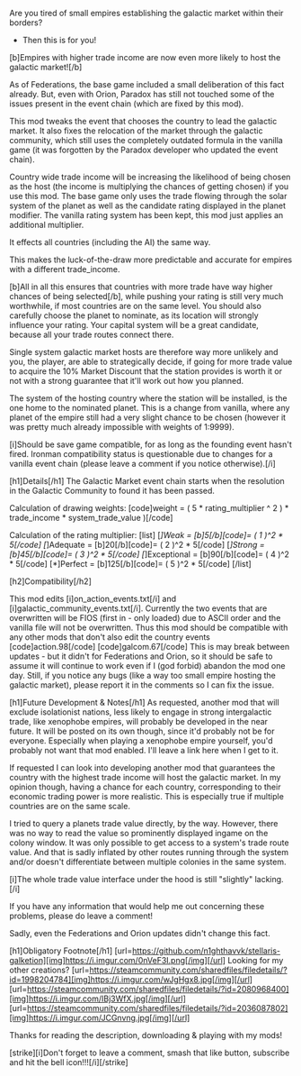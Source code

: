 Are you tired of small empires establishing the galactic market within their borders?
 - Then this is for you!

[b]Empires with higher trade income are now even more likely to host the galactic market![/b]

As of Federations, the base game included a small deliberation of this fact already. But, even with Orion, Paradox has still not touched some of the issues present in the event chain (which are fixed by this mod). 

This mod tweaks the event that chooses the country to lead the galactic market. It also fixes the relocation of the market through the galactic community, which still uses the completely outdated formula in the vanilla game (it was forgotten by the Paradox developer who updated the event chain).

Country wide trade income will be increasing the likelihood of being chosen as the host (the income is multiplying the chances of getting chosen) if you use this mod.
The base game only uses the trade flowing through the solar system of the planet as well as the candidate rating displayed in the planet modifier.
The vanilla rating system has been kept, this mod just applies an additional multiplier.

It effects all countries (including the AI) the same way.

This makes the luck-of-the-draw more predictable and accurate for empires with a different trade_income.

[b]All in all this ensures that countries with more trade have way higher chances of being selected[/b], while pushing your rating is still very much worthwhile, if most countries are on the same level. You should also carefully choose the planet to nominate, as its location will strongly influence your rating. Your capital system will be a great candidate, because all your trade routes connect there.

Single system galactic market hosts are therefore way more unlikely and you, the player, are able to strategically decide, if going for more trade value to acquire the 10% Market Discount that the station provides is worth it or not with a strong guarantee that it'll work out how you planned.

The system of the hosting country where the station will be installed, is the one home to the nominated planet.
This is a change from vanilla, where any planet of the empire still had a very slight chance to be chosen (however it was pretty much already impossible with weights of 1:9999).

[i]Should be save game compatible, for as long as the founding event hasn't fired.
Ironman compatibility status is questionable due to changes for a vanilla event chain (please leave a comment if you notice otherwise).[/i]

[h1]Details[/h1]
The Galactic Market event chain starts when the resolution in the Galactic Community to found it has been passed. 

Calculation of drawing weights:
[code]weight = ( 5 * rating_multiplier ^ 2 ) * trade_income * system_trade_value )[/code]

Calculation of the rating multiplier:
[list]
[*]Weak = [b]5[/b][code]= ( 1 )^2 * 5[/code]
[*]Adequate = [b]20[/b][code]= ( 2 )^2 * 5[/code]
[*]Strong = [b]45[/b][code]= ( 3 )^2 * 5[/code]
[*]Exceptional = [b]90[/b][code]= ( 4 )^2 * 5[/code]
[*]Perfect = [b]125[/b][code]= ( 5 )^2 * 5[/code]
[/list]

[h2]Compatibility[/h2]

This mod edits [i]on_action_events.txt[/i] and [i]galactic_community_events.txt[/i]. Currently the two events that are overwritten will be FIOS (first in - only loaded) due to ASCII order and the vanilla file will not be overwritten. Thus this mod should be compatible with any other mods that don't also edit the country events
[code]action.98[/code]
[code]galcom.67[/code]
This is may break between updates - but it didn't for Federations and Orion, so it should be safe to assume it will continue to work even if I (god forbid) abandon the mod one day. Still, if you notice any bugs (like a way too small empire hosting the galactic market), please report it in the comments so I can fix the issue.

[h1]Future Development & Notes[/h1]
As requested, another mod that will exclude isolationist nations, less likely to engage in strong intergalactic trade, like xenophobe empires, will probably be developed in the near future. It will be posted on its own though, since it'd probably not be for everyone. Especially when playing a xenophobe empire yourself, you'd probably not want that mod enabled. I'll leave a link here when I get to it.

If requested I can look into developing another mod that guarantees the country with the highest trade income will host the galactic market. In my opinion though, having a chance for each country, corresponding to their economic trading power is more realistic. This is especially true if multiple countries are on the same scale.

I tried to query a planets trade value directly, by the way. However, there was no way to read the value so prominently displayed ingame on the colony window. It was only possible to get access to a system's trade route value. And that is sadly inflated by other routes running through the system and/or doesn't differentiate between multiple colonies in the same system.

[i]The whole trade value interface under the hood is still "slightly" lacking.[/i]

If you have any information that would help me out concerning these problems, please do leave a comment!

Sadly, even the Federations and Orion updates didn't change this fact.

[h1]Obligatory Footnote[/h1]
[url=https://github.com/n1ghthavvk/stellaris-galketion][img]https://i.imgur.com/0nVeF3I.png[/img][/url]
Looking for my other creations?
[url=https://steamcommunity.com/sharedfiles/filedetails/?id=1998204784][img]https://i.imgur.com/wJgHgx8.jpg[/img][/url]
[url=https://steamcommunity.com/sharedfiles/filedetails/?id=2080968400][img]https://i.imgur.com/IBj3WfX.jpg[/img][/url]
[url=https://steamcommunity.com/sharedfiles/filedetails/?id=2036087802][img]https://i.imgur.com/JCGnvng.jpg[/img][/url]

Thanks for reading the description, downloading & playing with my mods!

[strike][i]Don't forget to leave a comment, smash that like button, subscribe and hit the bell icon!!![/i][/strike]
